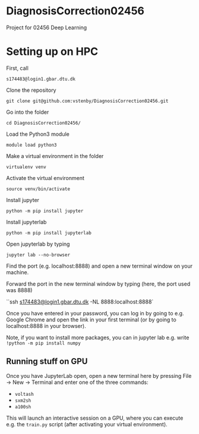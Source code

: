 # DiagnosisCorrection02456
Project for 02456 Deep Learning

# Setting up on HPC

First, call 

`s174483@login1.gbar.dtu.dk` 

Clone the repository

`git clone git@github.com:vstenby/DiagnosisCorrection02456.git`

Go into the folder

`cd DiagnosisCorrection02456/`

Load the Python3 module

`module load python3`

Make a virtual environment in the folder

`virtualenv venv` 

Activate the virtual environment

`source venv/bin/activate`

Install jupyter

`python -m pip install jupyter`

Install jupyterlab

`python -m pip install jupyterlab`

Open jupyterlab by typing

``jupyter lab --no-browser``

Find the port (e.g. localhost:8888) and open a new terminal window on your machine.

Forward the port in the new terminal window by typing (here, the port used was 8888)

``ssh s174483@login1.gbar.dtu.dk -NL 8888:localhost:8888` 

Once you have entered in your password, you can log in by going to e.g. Google Chrome and open the link in your first terminal (or by going to localhost:8888 in your browser).

Note, if you want to install more packages, you can in jupyter lab e.g. write `!python -m pip install numpy`

## Running stuff on GPU

Once you have JupyterLab open, open a new terminal here by pressing File -> New -> Terminal and enter one of the three commands:
* `voltash`
* `sxm2sh`
* `a100sh`

This will launch an interactive session on a GPU, where you can execute e.g. the `train.py` script (after activating your virtual environment). 



